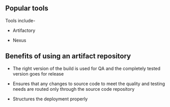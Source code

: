 ## Popular tools 

Tools include-

* Artifactory

* Nexus 

## Benefits of using an artifact repository 

* The right version of the build is used for QA and the completely tested version goes for release

* Ensures that any changes to source code to meet the quality and testing needs are routed only through the source code repository

* Structures the deployment properly
